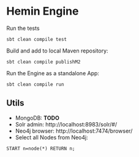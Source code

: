 # Hemin Engine

Run the tests

    sbt clean compile test

Build and add to local Maven repository:

    sbt clean compile publishM2
    
Run the Engine as a standalone App:

    sbt clean compile run
    
    
## Utils

* MongoDB: __TODO__
* Solr admin: http://localhost:8983/solr/#/
* Neo4j browser: http://localhost:7474/browser/
* Select all Nodes from Neo4j:

```
START n=node(*) RETURN n;
```
